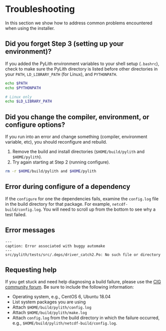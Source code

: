 # Troubleshooting

In this section we show how to address common problems encountered when using the installer.

## Did you forget Step 3 (setting up your environment)?

If you added the PyLith environment variables to your shell setup (`.bashrc`), check to make sure the PyLith directory is listed before other directories in your `PATH`, `LD_LIBRARY_PATH` (for Linux), and `PYTHONPATH`.

```bash
echo $PATH
echo $PYTHONPATH

# Linux only
echo $LD_LIBRARY_PATH
```

## Did you change the compiler, environment, or configure options?

If you run into an error and change something (compiler, environment variable, etc), you should reconfigure and rebuild.

1. Remove the build and install directories (`$HOME/build/pylith` and `$HOME/pylith`).
2. Try again starting at Step 2 (running configure).

```bash
rm -r $HOME/build/pylith and $HOME/pylith
```

## Error during configure of a dependency

If the `configure` for one the dependencies fails, examine the `config.log` file in the build directory for that package. For example, `netcdf-build/config.log`. You will need to scroll up from the bottom to see why a test failed.

## Error messages

```{code-block} bash
---
caption: Error associated with buggy automake
---
src/pylith/tests/src/.deps/driver_catch2.Po: No such file or directory
```

## Requesting help

If you get stuck and need help diagnosing a build failure, please use the [CIG community forum](https://community.geodynamics.org/c/pylith/). Be sure to include the following information:

  * Operating system, e.g., CentOS 6, Ubuntu 18.04
  * List system packages you are using
  * Attach `$HOME/build/pylith/config.log`
  * Attach `$HOME/build/pylith/make.log`
  * Attach `config.log` from the build directory in which the failure occurred, e.g., `$HOME/build/pylith/netcdf-build/config.log`.
